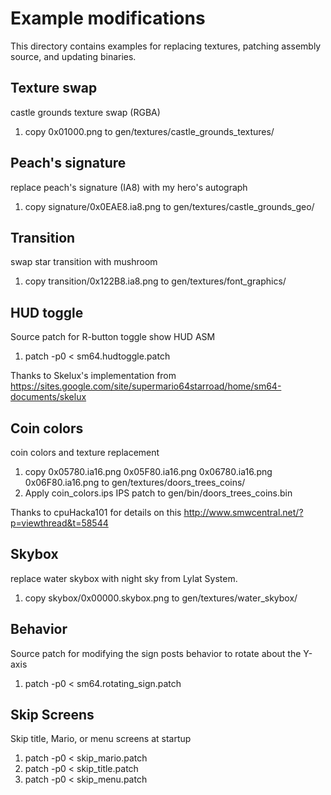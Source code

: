 # Example modifications

This directory contains examples for replacing textures, patching assembly source, and updating binaries.

## Texture swap
castle grounds texture swap (RGBA)

1. copy 0x01000.png to gen/textures/castle\_grounds\_textures/

## Peach's signature
replace peach's signature (IA8) with my hero's autograph

1. copy signature/0x0EAE8.ia8.png to gen/textures/castle\_grounds\_geo/

## Transition
swap star transition with mushroom

1. copy transition/0x122B8.ia8.png to gen/textures/font\_graphics/

## HUD toggle
Source patch for R-button toggle show HUD ASM

1. patch -p0 < sm64.hudtoggle.patch

Thanks to Skelux's implementation from
https://sites.google.com/site/supermario64starroad/home/sm64-documents/skelux

## Coin colors
coin colors and texture replacement

1. copy 0x05780.ia16.png 0x05F80.ia16.png 0x06780.ia16.png 0x06F80.ia16.png to gen/textures/doors\_trees\_coins/
2. Apply coin\_colors.ips IPS patch to gen/bin/doors\_trees\_coins.bin

Thanks to cpuHacka101 for details on this
http://www.smwcentral.net/?p=viewthread&t=58544

## Skybox
replace water skybox with night sky from Lylat System.

1. copy skybox/0x00000.skybox.png to gen/textures/water\_skybox/

## Behavior
Source patch for modifying the sign posts behavior to rotate about the Y-axis

1. patch -p0 < sm64.rotating\_sign.patch

## Skip Screens
Skip title, Mario, or menu screens at startup

1. patch -p0 < skip\_mario.patch
2. patch -p0 < skip\_title.patch
3. patch -p0 < skip\_menu.patch
